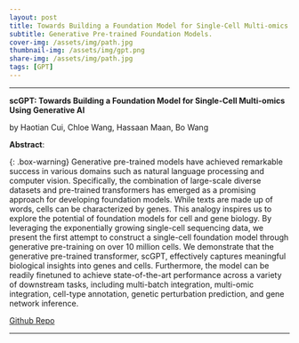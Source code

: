```yaml
---
layout: post
title: Towards Building a Foundation Model for Single-Cell Multi-omics Using Generative AI (GPT)
subtitle: Generative Pre-trained Foundation Models.
cover-img: /assets/img/path.jpg
thumbnail-img: /assets/img/gpt.png
share-img: /assets/img/path.jpg
tags: [GPT]
---
```


___

**scGPT: Towards Building a Foundation Model for Single-Cell Multi-omics Using Generative AI**

by Haotian Cui, Chloe Wang,  Hassaan Maan,  Bo Wang

**Abstract**:


{: .box-warning}
Generative pre-trained models have achieved remarkable success in various domains such as natural language processing and computer vision. Specifically, the combination of large-scale diverse datasets and pre-trained transformers has emerged as a promising approach for developing foundation models. While texts are made up of words, cells can be characterized by genes. This analogy inspires us to explore the potential of foundation models for cell and gene biology. By leveraging the exponentially growing single-cell sequencing data, we present the first attempt to construct a single-cell foundation model through generative pre-training on over 10 million cells. We demonstrate that the generative pre-trained transformer, scGPT, effectively captures meaningful biological insights into genes and cells. Furthermore, the model can be readily finetuned to achieve state-of-the-art performance across a variety of downstream tasks, including multi-batch integration, multi-omic integration, cell-type annotation, genetic perturbation prediction, and gene network inference.


[Github Repo](https://github.com/bowang-lab/scGPT)

___
